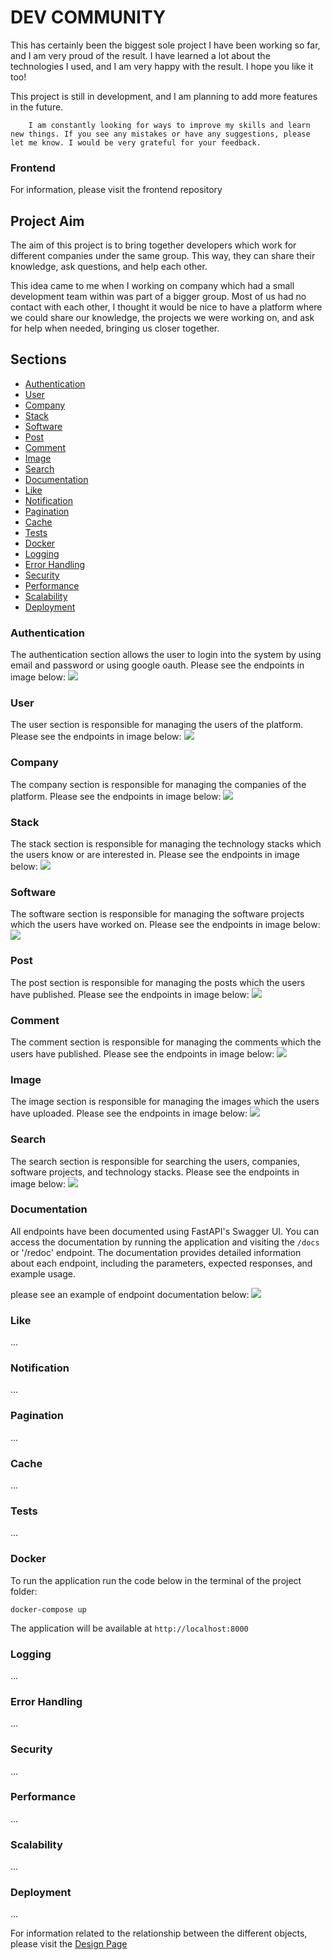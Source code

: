 # DEV COMMUNITY
This has certainly been the biggest sole project I have been working so far, and I am very proud of the result. I have learned a lot about the technologies I used, and I am very happy with the result. I hope you like it too!

This project is still in development, and I am planning to add more features in the future. 

```
    I am constantly looking for ways to improve my skills and learn new things. If you see any mistakes or have any suggestions, please let me know. I would be very grateful for your feedback.
```

### Frontend 
For information, please visit the frontend repository 

## Project Aim
The aim of this project is to bring together developers which work for different companies under the same group. This way, they can share their knowledge, ask questions, and help each other.

This idea came to me when I working on company which had a small development team within was part of a bigger group. Most of us had no contact with each other, I thought it would be nice to have a platform where we could share our knowledge, the projects we were working on, and ask for help when needed, bringing us closer together.


## Sections 
- [Authentication](#Authentication) 
- [User](#User)
- [Company](#Company)
- [Stack](#Stack)
- [Software](#Software)
- [Post](#Post)
- [Comment](#Comment)
- [Image](#Image)
- [Search](#Search)
- [Documentation](#Documentation)
- [Like](#Like)
- [Notification](#Notification)
- [Pagination](#Pagination)
- [Cache](#Cache)
- [Tests](#Tests)
- [Docker](#Docker)
- [Logging](#Logging)
- [Error Handling](#Error_Handling)
- [Security](#Security)
- [Performance](#Performance)
- [Scalability](#Scalability)
- [Deployment](#Deployment)

### Authentication <a id="Authentication"></a>
The authentication section allows the user to login into the system by using email and password or using google oauth. Please see the endpoints in image below:
<img src='README/IMG/authentication.png'/>

### User <a id="User"></a>
The user section is responsible for managing the users of the platform. Please see the endpoints in image below:
<img src='README/IMG/Users.png'/>

### Company <a id="Company"></a>
The company section is responsible for managing the companies of the platform. Please see the endpoints in image below:
<img src='README/IMG/Companies.png'/>

### Stack <a id="Stack"></a>
The stack section is responsible for managing the technology stacks which the users know or are interested in. Please see the endpoints in image below:
<img src='README/IMG/Stacks.png'/>

### Software <a id="Software"></a>
The software section is responsible for managing the software projects which the users have worked on. Please see the endpoints in image below:
<img src='README/IMG/Softwares.png'/>

### Post <a id="Post"></a>
The post section is responsible for managing the posts which the users have published. Please see the endpoints in image below:
<img src='README/IMG/Posts.png'/>

### Comment <a id="Comment"></a>
The comment section is responsible for managing the comments which the users have published. Please see the endpoints in image below:
<img src='README/IMG/Comments.png'/>

### Image <a id="Image"></a>
The image section is responsible for managing the images which the users have uploaded. Please see the endpoints in image below:
<img src='README/IMG/Images.png'/>

### Search <a id="Search"></a>
The search section is responsible for searching the users, companies, software projects, and technology stacks. Please see the endpoints in image below:
<img src='README/IMG/Search.png'/>

### Documentation <a id="Documentation"></a>
All endpoints have been documented using FastAPI's Swagger UI. You can access the documentation by running the application and visiting the `/docs` or '/redoc' endpoint. The documentation provides detailed information about each endpoint, including the parameters, expected responses, and example usage.

please see an example of endpoint documentation below:
<img src='README/IMG/Documentation.png'/>


### Like <a id="Like"></a>
...

### Notification <a id="Notification"></a>
...

### Pagination <a id="Pagination"></a>
...

### Cache <a id="Cache"></a>
...

### Tests <a id="Tests"></a>
...

### Docker <a id="Docker"></a>
To run the application run the code below in the terminal of the project folder:
```
docker-compose up
```
The application will be available at `http://localhost:8000`


### Logging <a id="Logging"></a>
...

### Error Handling <a id="Error_Handling"></a>
...

### Security <a id="Security"></a>
...

### Performance <a id="Performance"></a>
...

### Scalability <a id="Scalability"></a>
...

### Deployment <a id="Deployment"></a>
...


For information related to the relationship between the different objects, please visit the [Design Page](README/DESIGN.MD)